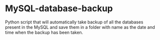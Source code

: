 # MySQL-database-backup
Python script that will automatically take backup of all the databases present in the MySQL 
and save them in a folder with name as the date and time when the backup has been taken.
